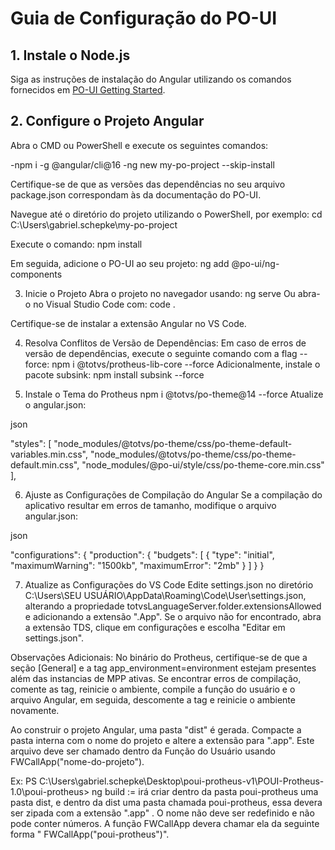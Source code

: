 # Guia de Configuração do PO-UI

## 1. Instale o Node.js
Siga as instruções de instalação do Angular utilizando os comandos fornecidos em [PO-UI Getting Started](https://po-ui.io/guides/getting-started).

## 2. Configure o Projeto Angular
Abra o CMD ou PowerShell e execute os seguintes comandos:

-npm i -g @angular/cli@16
-ng new my-po-project --skip-install

Certifique-se de que as versões das dependências no seu arquivo package.json correspondam às da documentação do PO-UI.

Navegue até o diretório do projeto utilizando o PowerShell, por exemplo:
cd C:\Users\gabriel.schepke\my-po-project

Execute o comando:
npm install

Em seguida, adicione o PO-UI ao seu projeto:
ng add @po-ui/ng-components

3. Inicie o Projeto
Abra o projeto no navegador usando:
ng serve
Ou abra-o no Visual Studio Code com:
code .

Certifique-se de instalar a extensão Angular no VS Code.

4. Resolva Conflitos de Versão de Dependências:
Em caso de erros de versão de dependências, execute o seguinte comando com a flag --force:
npm i @totvs/protheus-lib-core --force
Adicionalmente, instale o pacote subsink:
npm install subsink --force

5. Instale o Tema do Protheus
npm i @totvs/po-theme@14 --force
Atualize o angular.json:

json
 
"styles": [
  "node_modules/@totvs/po-theme/css/po-theme-default-variables.min.css",
  "node_modules/@totvs/po-theme/css/po-theme-default.min.css",
  "node_modules/@po-ui/style/css/po-theme-core.min.css"
],

6. Ajuste as Configurações de Compilação do Angular
Se a compilação do aplicativo resultar em erros de tamanho, modifique o arquivo angular.json:

json
 
"configurations": {
  "production": {
    "budgets": [
      {
        "type": "initial",
        "maximumWarning": "1500kb",
        "maximumError": "2mb"
      }
    ]
  }
}

7. Atualize as Configurações do VS Code
Edite settings.json no diretório C:\Users\SEU USUÁRIO\AppData\Roaming\Code\User\settings.json, alterando a propriedade totvsLanguageServer.folder.extensionsAllowed e adicionando a extensão ".App". 
Se o arquivo não for encontrado, abra a extensão TDS, clique em configurações e escolha "Editar em settings.json".

Observações Adicionais:
No binário do Protheus, certifique-se de que a seção [General] e a tag app_environment=environment estejam presentes além das instancias de MPP ativas. 
Se encontrar erros de compilação, comente as tag, reinicie o ambiente, compile a função do usuário e o arquivo Angular, em seguida, descomente a tag e reinicie o ambiente novamente.

Ao construir o projeto Angular, uma pasta "dist" é gerada. 
Compacte a pasta interna com o nome do projeto e altere a extensão para ".app". 
Este arquivo deve ser chamado dentro da Função do Usuário usando FWCallApp("nome-do-projeto").

Ex: PS C:\Users\gabriel.schepke\Desktop\poui-protheus-v1\POUI-Protheus-1.0\poui-protheus> ng build := irá criar dentro da pasta poui-protheus uma pasta dist, e dentro da  dist uma pasta chamada poui-protheus, 
essa devera ser zipada com a extensão ".app" .
O nome não deve ser redefinido e não pode conter números.
A função FWCallApp devera chamar ela da seguinte forma " FWCallApp("poui-protheus")".